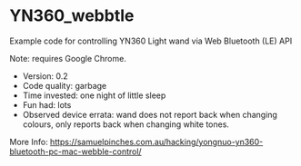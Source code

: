# YN360_webbtle
Example code for controlling YN360 Light wand via Web Bluetooth (LE) API

Note: requires Google Chrome.

- Version: 0.2
- Code quality: garbage
- Time invested: one night of little sleep
- Fun had: lots
- Observed device errata: wand does not report back when changing colours, only reports back when changing white tones.

More Info: https://samuelpinches.com.au/hacking/yongnuo-yn360-bluetooth-pc-mac-webble-control/
